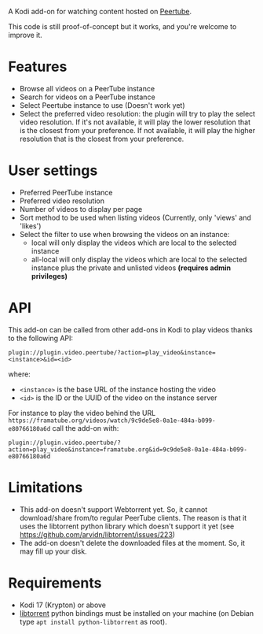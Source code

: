 A Kodi add-on for watching content hosted on [Peertube](http://joinpeertube.org/).

This code is still proof-of-concept but it works, and you're welcome to improve
it.

# Features

* Browse all videos on a PeerTube instance 
* Search for videos on a PeerTube instance
* Select Peertube instance to use (Doesn't work yet)
* Select the preferred video resolution: the plugin will try to play the select
  video resolution.
  If it's not available, it will play the lower resolution that is the closest
  from your preference.
  If not available, it will play the higher resolution that is the closest from
  your preference.

# User settings

* Preferred PeerTube instance 
* Preferred video resolution
* Number of videos to display per page
* Sort method to be used when listing videos (Currently, only 'views' and
  'likes')
* Select the filter to use when browsing the videos on an instance:
  * local will only display the videos which are local to the selected instance
  * all-local will only display the videos which are local to the selected
    instance plus the private and unlisted videos **(requires admin privileges)**

# API

This add-on can be called from other add-ons in Kodi to play videos thanks to
the following API:

`plugin://plugin.video.peertube/?action=play_video&instance=<instance>&id=<id>`

where:
* `<instance>` is the base URL of the instance hosting the video
* `<id>` is the ID or the UUID of the video on the instance server

For instance to play the video behind the URL
`https://framatube.org/videos/watch/9c9de5e8-0a1e-484a-b099-e80766180a6d` call
the add-on with:

`plugin://plugin.video.peertube/?action=play_video&instance=framatube.org&id=9c9de5e8-0a1e-484a-b099-e80766180a6d`

# Limitations

* This add-on doesn't support Webtorrent yet. So, it cannot download/share
  from/to regular PeerTube clients. The reason is that it uses the libtorrent
  python library which doesn't support it yet (see
  https://github.com/arvidn/libtorrent/issues/223)
* The add-on doesn't delete the downloaded files at the moment. So, it may fill
  up your disk.

# Requirements

* Kodi 17 (Krypton) or above
* [libtorrent](https://libtorrent.org/) python bindings must be installed on
  your machine (on Debian type `apt install python-libtorrent` as root).
